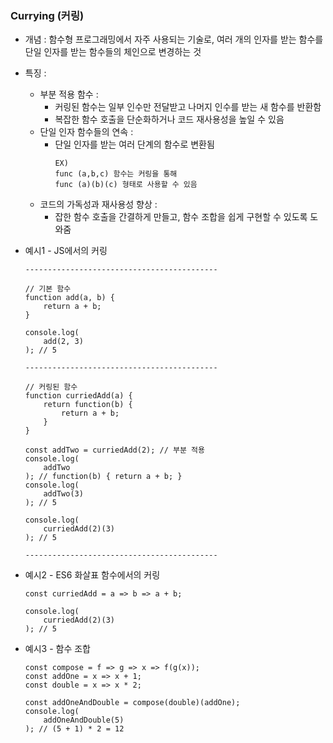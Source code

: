 ### Currying (커링)

- 개념 : 함수형 프로그래밍에서 자주 사용되는 기술로, 여러 개의 인자를 받는 함수를 단일 인자를 받는 함수들의 체인으로 변경하는 것


- 특징 :
  - 부분 적용 함수 : 
    - 커링된 함수는 일부 인수만 전달받고 나머지 인수를 받는 새 함수를 반환함
    - 복잡한 함수 호출을 단순화하거나 코드 재사용성을 높일 수 있음
  - 단일 인자 함수들의 연속 : 
    - 단일 인자를 받는 여러 단계의 함수로 변환됨
      ~~~
      EX)
      func (a,b,c) 함수는 커링을 통해
      func (a)(b)(c) 형태로 사용할 수 있음  
      ~~~
  - 코드의 가독성과 재사용성 향상 : 
    - 잡한 함수 호출을 간결하게 만들고, 함수 조합을 쉽게 구현할 수 있도록 도와줌


- 예시1 - JS에서의 커링
  ~~~
  -------------------------------------------
  
  // 기본 함수
  function add(a, b) {
      return a + b;
  }
  
  console.log(
      add(2, 3)
  ); // 5
  
  -------------------------------------------
  
  // 커링된 함수
  function curriedAdd(a) {
      return function(b) {
          return a + b;
      }
  }
  
  const addTwo = curriedAdd(2); // 부분 적용
  console.log(
      addTwo
  ); // function(b) { return a + b; }
  console.log(
      addTwo(3)  
  ); // 5
  
  console.log(
      curriedAdd(2)(3)
  ); // 5
  
  -------------------------------------------
  ~~~
- 예시2 - ES6 화살표 함수에서의 커링
  ~~~
  const curriedAdd = a => b => a + b;
  
  console.log(
      curriedAdd(2)(3)
  ); // 5
  ~~~
- 예시3 - 함수 조합
  ~~~
  const compose = f => g => x => f(g(x));
  const addOne = x => x + 1;
  const double = x => x * 2;
  
  const addOneAndDouble = compose(double)(addOne);
  console.log(
      addOneAndDouble(5)
  ); // (5 + 1) * 2 = 12
  ~~~